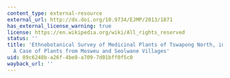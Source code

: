 ```yaml
---
content_type: external-resource
external_url: http://dx.doi.org/10.9734/EJMP/2013/1871
has_external_license_warning: true
license: https://en.wikipedia.org/wiki/All_rights_reserved
status: ''
title: 'Ethnobotanical Survey of Medicinal Plants of Tswapong North, in Eastern Botswana:
  A Case of Plants from Mosweu and Seolwane Villages'
uid: 89c6248b-a26f-4be8-a709-7d01bff0f5c0
wayback_url: ''
---
```

